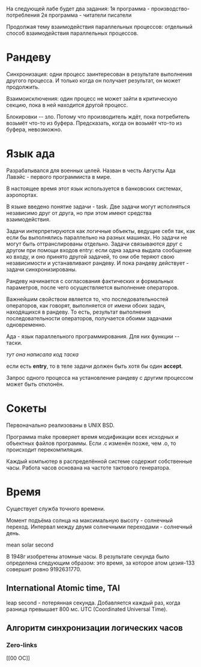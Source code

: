 На следующей лабе будет два задания:
1я программа - производство-потребления
2я программа - читатели писатели

Продолжая тему взаимодействия параллельных процессов: отдельный способ взаимодействия параллельных процессов.
# Рандеву
Синхронизация: одни процесс заинтересован в результате выполнения другого процесса. И только когда он получает результат, он может продолжить.

Взаимоисключения: один процесс не может зайти в критическую секцию, пока в ней находится другой процесс.

Блокировки -- зло. Потому что производитель ждёт, пока потребитель возьмёт что-то из буфера. Предсказать, когда он возьмёт что-то из буфера, невозможно.

# Язык ада
Разрабатывался для военных целей. 
Назван в честь Августы Ада Лавэйс - первого программиста в мире.

В настоящее время этот язык используется в банковских системах, аэропортах. 

В языке введено понятие задачи - task. Две задачи могут исполняться независимо друг от друга, но при этом имеют средства взаимодействия.

Задачи интерпретируются как логичные объекты, ведущие себя так, как если бы выполнялись параллельно на разных машинах. Но задачи не могут быть оттранслированы отдельно. Задачи связываются друг с другом при помощи входов entry: если одна задача выдала сообщение ко входу, и оно принято другой задачей, то они обе теряют свою независимости и устанавливают рандеву. И пока рандеву действует - задачи синхронизированы. 

Рандеву начинается с согласования фактических и формальных параметров, после чего осуществляется выполнение операторов. 

Важнейшим свойством является то, что последовательностей операторов, как говорят, выполняется от имени обоих задач, находящихся в рандеву. То есть, результат выполнения последовательности операторов, получается обоими задачами одновременно.

Ада - язык параллельного программирования. Для них функции -- таски.

*тут она написала код таска*

если есть **entry**, то в теле задачи должен быть хотя бы один **accept**.

Запрос одного процесса на установление рандеву с другим процессом может быть отклонён.

# Сокеты
Первоначально реализованы в UNIX BSD.

Программа make проверяет время модификации всех исходных и объектных файлов программы. Если .c изменён позже, чем .o, то происходит перекомпиляция.

Каждый компьютер в распределённой системе содержит собственные часы. Работа часов основана на частоте тактового генератора. 

# Время
Существует служба точного времени.

Момент подъёма солнца на максимальную высоту - солнечный переход. Интервал между двумя солнечными переходами - солнечный день.

mean solar second

В 1948г изобретены атомные часы. В результате секунда было определена следующим образом: это время, за которое атом цезия-133 совершит ровно 9192631770.

## International Atomic time, TAI
leap second - потерянная секунда. 
Добавляется каждый раз, когда разница превышает 800 мс. 
UTC (Coordinated Universal Time).

## Алгоритм синхронизации логических часов


### Zero-links
[[00 ОС]]